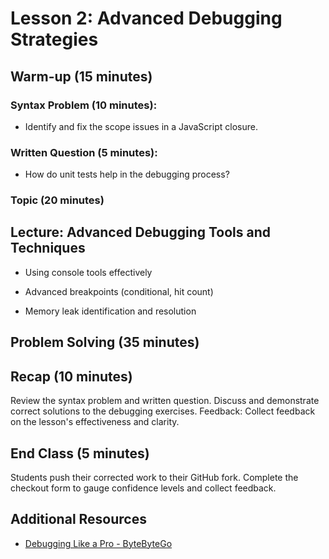 # Lesson 2: Advanced Debugging Strategies

## Warm-up (15 minutes)

### Syntax Problem (10 minutes):

- Identify and fix the scope issues in a JavaScript closure.

### Written Question (5 minutes):

- How do unit tests help in the debugging process?

### Topic (20 minutes)

## Lecture: Advanced Debugging Tools and Techniques

- Using console tools effectively

- Advanced breakpoints (conditional, hit count)
- Memory leak identification and resolution

## Problem Solving (35 minutes)

## Recap (10 minutes)

Review the syntax problem and written question.
Discuss and demonstrate correct solutions to the debugging exercises.
Feedback: Collect feedback on the lesson's effectiveness and clarity.

## End Class (5 minutes)

Students push their corrected work to their GitHub fork.
Complete the checkout form to gauge confidence levels and collect feedback.

## Additional Resources

- [Debugging Like a Pro - ByteByteGo](https://www.youtube.com/watch?v=J8uAiZJMfzQ)
